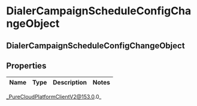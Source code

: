 # DialerCampaignScheduleConfigChangeObject

## DialerCampaignScheduleConfigChangeObject

## Properties

|Name | Type | Description | Notes|
|------------ | ------------- | ------------- | -------------|



_PureCloudPlatformClientV2@153.0.0_

